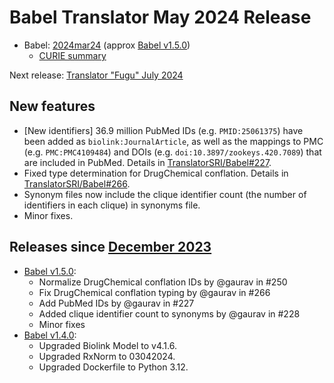 # Babel Translator May 2024 Release

- Babel: [2024mar24](https://stars.renci.org/var/babel_outputs/2024mar24/) (approx
  [Babel v1.5.0](https://github.com/TranslatorSRI/Babel/releases/tag/v1.5.0))
  - [CURIE summary](./summaries/2024mar24.json)

Next release: [Translator "Fugu" July 2024](TranslatorFuguJuly2024.md)

## New features
* [New identifiers] 36.9 million PubMed IDs (e.g. `PMID:25061375`) have been added as `biolink:JournalArticle`, as well as
  the mappings to PMC (e.g. `PMC:PMC4109484`) and DOIs (e.g. `doi:10.3897/zookeys.420.7089`) that are included in PubMed.
  Details in [TranslatorSRI/Babel#227](https://github.com/TranslatorSRI/Babel/pull/227).
* Fixed type determination for DrugChemical conflation. Details in
  [TranslatorSRI/Babel#266](https://github.com/TranslatorSRI/Babel/pull/266).
* Synonym files now include the clique identifier count (the number of identifiers in each clique) in synonyms file.
* Minor fixes.

## Releases since [December 2023](TranslatorDecember2023)
* [Babel v1.5.0](https://github.com/TranslatorSRI/Babel/releases/tag/v1.5.0):
  * Normalize DrugChemical conflation IDs by @gaurav in #250
  * Fix DrugChemical conflation typing by @gaurav in #266
  * Add PubMed IDs by @gaurav in #227
  * Added clique identifier count to synonyms by @gaurav in #228
  * Minor fixes
* [Babel v1.4.0](https://github.com/TranslatorSRI/Babel/releases/tag/v1.4.0):
  * Upgraded Biolink Model to v4.1.6.
  * Upgraded RxNorm to 03042024.
  * Upgraded Dockerfile to Python 3.12.
